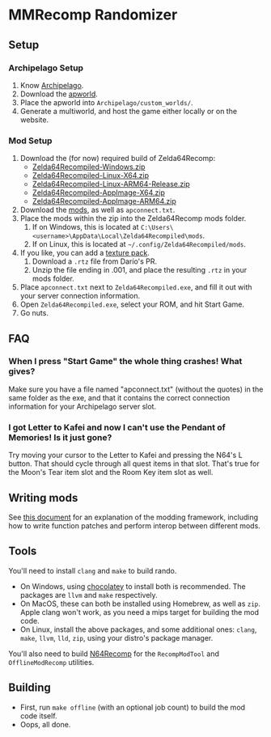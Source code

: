 # MMRecomp Randomizer

## Setup

### Archipelago Setup
1. Know [Archipelago](https://archipelago.gg/tutorial/Archipelago/setup/en).
2. Download the [apworld](https://github.com/LittlestCube/Archipelago/releases/latest).
3. Place the apworld into `Archipelago/custom_worlds/`.
4. Generate a multiworld, and host the game either locally or on the website.

### Mod Setup
1. Download the (for now) required build of Zelda64Recomp:
    - [Zelda64Recompiled-Windows.zip](https://nightly.link/Zelda64Recomp/Zelda64Recomp/actions/artifacts/2067011142.zip)
    - [Zelda64Recompiled-Linux-X64.zip](https://nightly.link/Zelda64Recomp/Zelda64Recomp/actions/artifacts/2067011982.zip)
    - [Zelda64Recompiled-Linux-ARM64-Release.zip](https://nightly.link/Zelda64Recomp/Zelda64Recomp/actions/artifacts/2067007137.zip)
    - [Zelda64Recompiled-AppImage-X64.zip](https://nightly.link/Zelda64Recomp/Zelda64Recomp/actions/artifacts/2067011977.zip)
    - [Zelda64Recompiled-AppImage-ARM64.zip](https://nightly.link/Zelda64Recomp/Zelda64Recomp/actions/artifacts/2067008504.zip)
2. Download the [mods](https://github.com/LittlestCube/MMRecompRando/releases/latest), as well as `apconnect.txt`.
3. Place the mods within the zip into the Zelda64Recomp mods folder.
    1. If on Windows, this is located at `C:\Users\<username>\AppData\Local\Zelda64Recompiled\mods`.
    2. If on Linux, this is located at `~/.config/Zelda64Recompiled/mods`.
4. If you like, you can add a [texture pack](https://github.com/Zelda64Recomp/Zelda64Recomp/pull/447#issue-2433547959).
    1. Download a `.rtz` file from Darío's PR.
    2. Unzip the file ending in .001, and place the resulting `.rtz` in your mods folder.
5. Place `apconnect.txt` next to `Zelda64Recompiled.exe`, and fill it out with your server connection information.
6. Open `Zelda64Recompiled.exe`, select your ROM, and hit Start Game.
7. Go nuts.

## FAQ

### When I press "Start Game" the whole thing crashes! What gives?

Make sure you have a file named "apconnect.txt" (without the quotes) in the same folder as the exe, and that it contains the correct connection information for your Archipelago server slot.

### I got Letter to Kafei and now I can't use the Pendant of Memories! Is it just gone?

Try moving your cursor to the Letter to Kafei and pressing the N64's L button. That should cycle through all quest items in that slot. That's true for the Moon's Tear item slot and the Room Key item slot as well.

## Writing mods
See [this document](https://hackmd.io/fMDiGEJ9TBSjomuZZOgzNg) for an explanation of the modding framework, including how to write function patches and perform interop between different mods.

## Tools
You'll need to install `clang` and `make` to build rando.
* On Windows, using [chocolatey](https://chocolatey.org/) to install both is recommended. The packages are `llvm` and `make` respectively.
* On MacOS, these can both be installed using Homebrew, as well as `zip`. Apple clang won't work, as you need a mips target for building the mod code.
* On Linux, install the above packages, and some additional ones: `clang`, `make`, `llvm`, `lld`, `zip`, using your distro's package manager.

You'll also need to build [N64Recomp](https://github.com/N64Recomp/N64Recomp) for the `RecompModTool` and `OfflineModRecomp` utilities.

## Building
* First, run `make offline` (with an optional job count) to build the mod code itself.
* Oops, all done.
